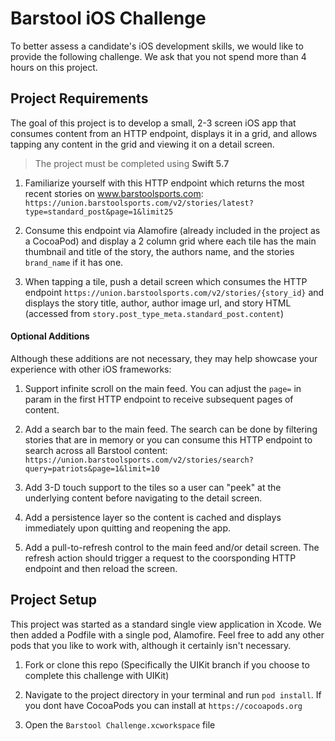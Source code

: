 # Barstool iOS Challenge

To better assess a candidate's iOS development skills, we would like to provide the following challenge. We ask that you not spend more than 4 hours on this project.

## Project Requirements

The goal of this project is to develop a small, 2-3 screen iOS app that consumes content from an HTTP endpoint, displays it in a grid, and allows tapping any content in the grid and viewing it on a detail screen.

> The project must be completed using **Swift 5.7**

1. Familiarize yourself with this HTTP endpoint which returns the most recent stories on www.barstoolsports.com: `https://union.barstoolsports.com/v2/stories/latest?type=standard_post&page=1&limit25`

2. Consume this endpoint via Alamofire (already included in the project as a CocoaPod) and display a 2 column grid where each tile has the main thumbnail and title of the story, the authors name, and the stories `brand_name` if it has one.

3. When tapping a tile, push a detail screen which consumes the HTTP endpoint `https://union.barstoolsports.com/v2/stories/{story_id}` and displays the story title, author, author image url, and story HTML (accessed from `story.post_type_meta.standard_post.content`)

#### Optional Additions

Although these additions are not necessary, they may help showcase your experience with other iOS frameworks:

1. Support infinite scroll on the main feed. You can adjust the `page=` in param in the first HTTP endpoint to receive subsequent pages of content.

2. Add a search bar to the main feed. The search can be done by filtering stories that are in memory or you can consume this HTTP endpoint to search across all Barstool content: `https://union.barstoolsports.com/v2/stories/search?query=patriots&page=1&limit=10`

3. Add 3-D touch support to the tiles so a user can "peek" at the underlying content before navigating to the detail screen.

4. Add a persistence layer so the content is cached and displays immediately upon quitting and reopening the app.

5. Add a pull-to-refresh control to the main feed and/or detail screen. The refresh action should trigger a request to the coorsponding HTTP endpoint and then reload the screen.

## Project Setup

This project was started as a standard single view application in Xcode. We then added a Podfile with a single pod, Alamofire. Feel free to add any other pods that you like to work with, although it certainly isn't necessary.

1. Fork or clone this repo (Specifically the UIKit branch if you choose to complete this challenge with UIKit)

2. Navigate to the project directory in your terminal and run `pod install`. If you dont have CocoaPods you can install at `https://cocoapods.org`

3. Open the `Barstool Challenge.xcworkspace` file
